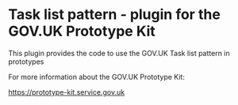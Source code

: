 # Task list pattern - plugin for the GOV.UK Prototype Kit

This plugin provides the code to use the GOV.UK Task list pattern in prototypes

For more information about the GOV.UK Prototype Kit:

https://prototype-kit.service.gov.uk

